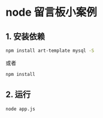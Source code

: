 # node 留言板小案例

## 1. 安装依赖

```bash
npm install art-template mysql -S
```

或者

```bash
npm install
```

## 2. 运行

```bash
node app.js
```
